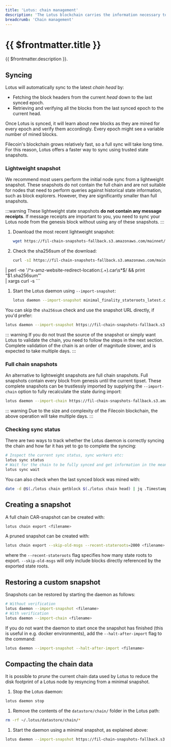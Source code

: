 ```yaml
---
title: 'Lotus: chain management'
description: 'The Lotus blockchain carries the information necessary to compute the current state of the network. This guide explains how to manage several aspects of the chain.'
breadcrumb: 'Chain management'
---
```


# {{ $frontmatter.title }}

{{ $frontmatter.description }}.

## Syncing

Lotus will automatically sync to the latest _chain head_ by:

- Fetching the block headers from the current _head_ down to the last synced epoch.
- Retrieving and verifying all the blocks from the last synced epoch to the current head.

Once Lotus is synced, it will learn about new blocks as they are mined for every epoch and verify them accordingly. Every epoch might see a variable number of mined blocks.

Filecoin's blockchain grows relatively fast, so a full sync will take long time. For this reason, Lotus offers a faster way to sync using trusted state snapshots. 

### Lightweight snapshot

We recommend most users perform the initial node sync from a lightweight snapshot. These snapshots do not contain the full chain and are not suitable for nodes that need to perform queries against historical state information, such as block explorers. However, they are significantly smaller than full snapshots.

:::warning
These lightweight state snapshots **do not contain any message receipts**. If message receipts are important to you, you need to sync your Lotus node from the genesis block without using any of these snapshots.
:::

1. Download the most recent lightweight snapshot:

    ```bash
    wget https://fil-chain-snapshots-fallback.s3.amazonaws.com/mainnet/minimal_finality_stateroots_latest.car
    ```

1. Check the sha256sum of the download:

    ```bash
    curl -sI https://fil-chain-snapshots-fallback.s3.amazonaws.com/mainnet/minimal_finality_stateroots_latest.car \
| perl -ne '/^x-amz-website-redirect-location:(.+)\.car\s*$/ && print "$1.sha256sum"' \
| xargs curl -s
    ```

1. Start the Lotus daemon using `--import-snapshot`:

    ```bash
    lotus daemon --import-snapshot minimal_finality_stateroots_latest.car
    ```

You can skip the `sha256sum` check and use the snapshot URL directly, if you'd prefer:

```bash
lotus daemon --import-snapshot https://fil-chain-snapshots-fallback.s3.amazonaws.com/mainnet/minimal_finality_stateroots_latest.car
``` 

::: warning
If you do not trust the source of the snapshot or simply want Lotus to validate the chain, you need to follow the steps in the next section. Complete validation of the chain is an order of magnitude slower, and is expected to take multiple days.
:::

### Full chain snapshots 

An alternative to lightweight snapshots are full chain snapshots. Full snapshots contain every block from genesis until the current tipset. These complete snapshots can be trustlessly imported by supplying the `--import-chain` option to fully recalculate the state during import:

```sh
lotus daemon --import-chain https://fil-chain-snapshots-fallback.s3.amazonaws.com/mainnet/complete_chain_with_finality_stateroots_latest.car
```

::: warning
Due to the size and complexity of the Filecoin blockchain, the above operation will take multiple days.
:::

### Checking sync status

There are two ways to track whether the Lotus daemon is correctly syncing the chain and how far it has yet to go to complete the syncing:

```sh
# Inspect the current sync status, sync workers etc:
lotus sync status
# Wait for the chain to be fully synced and get information in the meantime:
lotus sync wait
```

You can also check when the last synced block was mined with:

```sh
date -d @$(./lotus chain getblock $(./lotus chain head) | jq .Timestamp)
```

## Creating a snapshot

A full chain CAR-snapshot can be created with:

```sh
lotus chain export <filename>
```

A pruned snapshot can be created with:

```sh
lotus chain export --skip-old-msgs --recent-stateroots=2000 <filename>
```

where the `--recent-stateroots` flag specifies how many state roots to export. `--skip-old-msgs` will only include blocks directly referenced by the exported state roots.

## Restoring a custom snapshot

Snapshots can be restored by starting the daemon as follows:

```sh
# Without verification
lotus daemon --import-snapshot <filename>
# With verification
lotus daemon --import-chain <filename>
```

If you do not want the daemon to start once the snapshot has finished (this is useful in e.g. docker environments), add the `--halt-after-import` flag to the command:

```bash
lotus daemon --import-snapshot --halt-after-import <filename>
```

## Compacting the chain data

It is possible to _prune_ the current chain data used by Lotus to reduce the disk footprint of a Lotus node by resyncing from a minimal snapshot.

1. Stop the Lotus daemon:

  ```bash
  lotus daemon stop
  ```

1. Remove the contents of the `datastore/chain/` folder in the Lotus path:

  ```bash
  rm -rf ~/.lotus/datastore/chain/*
  ```
  
1. Start the daemon using a minimal snapshot, as explained above:

  ```bash
  lotus daemon --import-snapshot https://fil-chain-snapshots-fallback.s3.amazonaws.com/mainnet/minimal_finality_stateroots_latest.car
  ```
